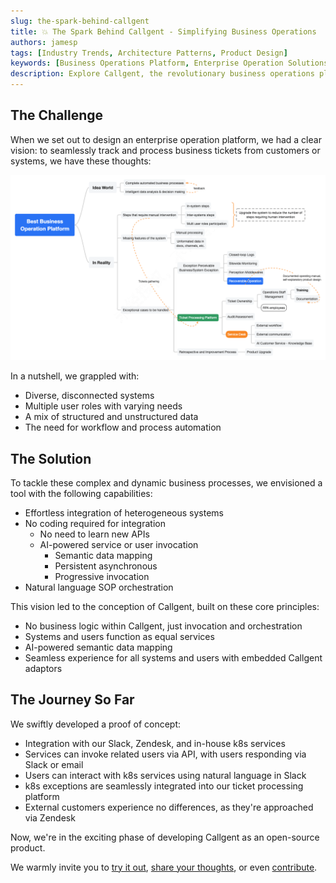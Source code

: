 ```yaml
---
slug: the-spark-behind-callgent
title: 💥 The Spark Behind Callgent - Simplifying Business Operations
authors: jamesp
tags: [Industry Trends, Architecture Patterns, Product Design]
keywords: [Business Operations Platform, Enterprise Operation Solutions, Integration Platform as a Service, iPaaS, Business Process Automation Tools, AI-Powered Business Integration, No-Code Integration Solutions, Enterprise Ticket Management, Workflow Automation Software, Open-Source Business Tools, Slack Integration Solutions]
description: Explore Callgent, the revolutionary business operations platform designed for seamless integration and automation. Discover how Callgent simplifies enterprise ticket management and system orchestration with no-code solutions, AI-powered data mapping, and effortless user experiences. Learn about its open-source development and how you can contribute or benefit from its advanced features
---
```


## The Challenge

When we set out to design an enterprise operation platform, we had a clear vision: to seamlessly track and process business tickets from customers or systems, we have these thoughts:

<!-- truncate -->

![Best Business Operation Platform](best-business-operation-platform.png "Best Business Operation Platform")

In a nutshell, we grappled with:

- Diverse, disconnected systems
- Multiple user roles with varying needs
- A mix of structured and unstructured data
- The need for workflow and process automation

## The Solution

To tackle these complex and dynamic business processes, we envisioned a tool with the following capabilities:

- Effortless integration of heterogeneous systems
- No coding required for integration
  - No need to learn new APIs
  - AI-powered service or user invocation
    - Semantic data mapping
    - Persistent asynchronous
    - Progressive invocation
- Natural language SOP orchestration

This vision led to the conception of Callgent, built on these core principles:

- No business logic within Callgent, just invocation and orchestration
- Systems and users function as equal services
- AI-powered semantic data mapping
- Seamless experience for all systems and users with embedded Callgent adaptors

## The Journey So Far

We swiftly developed a proof of concept:

- Integration with our Slack, Zendesk, and in-house k8s services
- Services can invoke related users via API, with users responding via Slack or email
- Users can interact with k8s services using natural language in Slack
- k8s exceptions are seamlessly integrated into our ticket processing platform
- External customers experience no differences, as they're approached via Zendesk

Now, we're in the exciting phase of developing Callgent as an open-source product.

We warmly invite you to [try it out](https://docs.callgent.com/docs/intro), [share your thoughts](https://callgent.canny.io), or even [contribute](http://github.com/Callgent/callgent-api).
